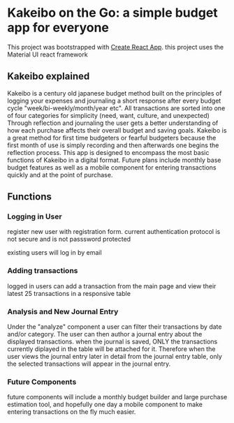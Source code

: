 # Kakeibo on the Go: a simple budget app for everyone

This project was bootstrapped with [Create React App](https://github.com/facebook/create-react-app).
this project uses the Material UI react framework

## Kakeibo explained
Kakeibo is a century old japanese budget method built on the principles of logging your expenses and journaling a short response after every budget cycle "week/bi-weekly/month/year etc". All transactions are sorted into one of four categories for simplicity (need, want, culture, and unexpected) Through reflection and journaling the user gets a better understanding of how each purchase affects their overall budget and saving goals. Kakeibo is a great method for first time budgeters or fearful budgeters because the first month of use is simply recording and then afterwards one begins the reflection process. This app is designed to encompass the most basic functions of Kakeibo in a digital format. Future plans include monthly base budget features as well as a mobile component for entering transactions quickly and at the point of purchase. 


## Functions

### Logging in User
register new user with registration form. current authentication protocol is not secure and is not passsword protected

existing users will log in by email

### Adding transactions
 logged in users can add a transaction from the main page and view their latest 25 transactions in a responsive table

### Analysis and New Journal Entry 
 Under the "analyze" component a user can filter their transactions by date and/or category. The user can then author a journal entry about the displayed transactions. when the journal is saved, ONLY the transactions currently diplayed in the table will be attached for it. Therefore when the user views the journal entry later in detail from the journal entry table, only the selected transactions will appear in the journal entry. 

 ### Future Components
 future components will include a monthly budget builder and large purchase estimation tool, and hopefully one day a mobile component to make entering transactions on the fly much easier. 


